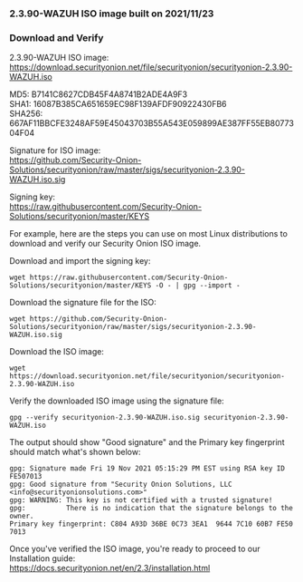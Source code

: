 ### 2.3.90-WAZUH ISO image built on 2021/11/23



### Download and Verify

2.3.90-WAZUH ISO image:  
https://download.securityonion.net/file/securityonion/securityonion-2.3.90-WAZUH.iso

MD5: B7141C8627CDB45F4A8741B2ADE4A9F3  
SHA1: 16087B385CA651659EC98F139AFDF90922430FB6  
SHA256: 667AF11BBCFE3248AF59E45043703B55A543E059899AE387FF55EB8077304F04 

Signature for ISO image:  
https://github.com/Security-Onion-Solutions/securityonion/raw/master/sigs/securityonion-2.3.90-WAZUH.iso.sig

Signing key:  
https://raw.githubusercontent.com/Security-Onion-Solutions/securityonion/master/KEYS  

For example, here are the steps you can use on most Linux distributions to download and verify our Security Onion ISO image.

Download and import the signing key:  
```
wget https://raw.githubusercontent.com/Security-Onion-Solutions/securityonion/master/KEYS -O - | gpg --import -  
```

Download the signature file for the ISO:  
```
wget https://github.com/Security-Onion-Solutions/securityonion/raw/master/sigs/securityonion-2.3.90-WAZUH.iso.sig
```

Download the ISO image:  
```
wget https://download.securityonion.net/file/securityonion/securityonion-2.3.90-WAZUH.iso
```

Verify the downloaded ISO image using the signature file:  
```
gpg --verify securityonion-2.3.90-WAZUH.iso.sig securityonion-2.3.90-WAZUH.iso
```

The output should show "Good signature" and the Primary key fingerprint should match what's shown below:
```
gpg: Signature made Fri 19 Nov 2021 05:15:29 PM EST using RSA key ID FE507013
gpg: Good signature from "Security Onion Solutions, LLC <info@securityonionsolutions.com>"
gpg: WARNING: This key is not certified with a trusted signature!
gpg:          There is no indication that the signature belongs to the owner.
Primary key fingerprint: C804 A93D 36BE 0C73 3EA1  9644 7C10 60B7 FE50 7013
```

Once you've verified the ISO image, you're ready to proceed to our Installation guide:  
https://docs.securityonion.net/en/2.3/installation.html

